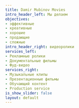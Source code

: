 ```yaml
---
title: Damir Mubinov Movies
intro_header_left: Мы делаем
objectives:
- эффективные
- креативные
- хорошие
- продающие
- сложные
intro_header_right: видеоролики
services_left:
- Рекламные ролики
- Документальные фильмы
- Фуд-видео
services_right:
- Музыкальные клипы
- Презентационные фильмы
- Обучающий контент
- Production service
is_show_slider: false
layout: default
---
```


